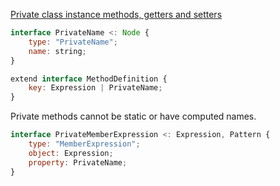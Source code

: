 [Private class instance methods, getters and setters](https://github.com/tc39/proposal-private-methods)

```js
interface PrivateName <: Node {
    type: "PrivateName";
    name: string;
}

extend interface MethodDefinition {
    key: Expression | PrivateName;
}
```

Private methods cannot be static or have computed names.

```js
interface PrivateMemberExpression <: Expression, Pattern {
    type: "MemberExpression";
    object: Expression;
    property: PrivateName;
}
```
